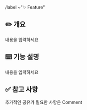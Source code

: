 /label ~"✨ Feature"

## ✏️ 개요
내용을 입력하세요

## ⌨️ 기능 설명
내용을 입력하세요

## ✅ 참고 사항
추가적인 공유가 필요한 사항은 Comment
